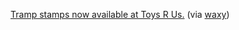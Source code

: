 ---
layout: post
wordpress_id: 243
wordpress_url: http://noesbueno.com/archives/243
date: '2008-03-27 13:06:51 -0500'
date_gmt: '2008-03-27 18:06:51 -0500'
body: |
  <p><a href="http://www.cockeyed.com/citizen/lowerback/lowerback.shtml">Tramp stamps now available at Toys R Us.</a> <span class="via">(via <a href="http://www.waxy.org">waxy</a>)</span></p>
---
